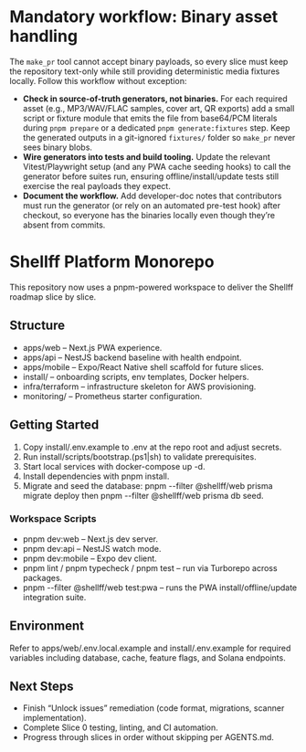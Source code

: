 # Mandatory workflow: Binary asset handling

The `make_pr` tool cannot accept binary payloads, so every slice must keep the repository text-only while still providing deterministic media fixtures locally. Follow this workflow without exception:

- **Check in source-of-truth generators, not binaries.** For each required asset (e.g., MP3/WAV/FLAC samples, cover art, QR exports) add a small script or fixture module that emits the file from base64/PCM literals during `pnpm prepare` or a dedicated `pnpm generate:fixtures` step. Keep the generated outputs in a git-ignored `fixtures/` folder so `make_pr` never sees binary blobs.
- **Wire generators into tests and build tooling.** Update the relevant Vitest/Playwright setup (and any PWA cache seeding hooks) to call the generator before suites run, ensuring offline/install/update tests still exercise the real payloads they expect.
- **Document the workflow.** Add developer-doc notes that contributors must run the generator (or rely on an automated pre-test hook) after checkout, so everyone has the binaries locally even though they’re absent from commits.

# Shellff Platform Monorepo

This repository now uses a pnpm-powered workspace to deliver the Shellff roadmap slice by slice.

## Structure
- apps/web – Next.js PWA experience.
- apps/api – NestJS backend baseline with health endpoint.
- apps/mobile – Expo/React Native shell scaffold for future slices.
- install/ – onboarding scripts, env templates, Docker helpers.
- infra/terraform – infrastructure skeleton for AWS provisioning.
- monitoring/ – Prometheus starter configuration.

## Getting Started
1. Copy install/.env.example to .env at the repo root and adjust secrets.
2. Run install/scripts/bootstrap.(ps1|sh) to validate prerequisites.
3. Start local services with docker-compose up -d.
4. Install dependencies with pnpm install.
5. Migrate and seed the database: pnpm --filter @shellff/web prisma migrate deploy then pnpm --filter @shellff/web prisma db seed.

### Workspace Scripts
- pnpm dev:web – Next.js dev server.
- pnpm dev:api – NestJS watch mode.
- pnpm dev:mobile – Expo dev client.
- pnpm lint / pnpm typecheck / pnpm test – run via Turborepo across packages.
- pnpm --filter @shellff/web test:pwa – runs the PWA install/offline/update integration suite.

## Environment
Refer to apps/web/.env.local.example and install/.env.example for required variables including database, cache, feature flags, and Solana endpoints.

## Next Steps
- Finish “Unlock issues” remediation (code format, migrations, scanner implementation).
- Complete Slice 0 testing, linting, and CI automation.
- Progress through slices in order without skipping per AGENTS.md.
